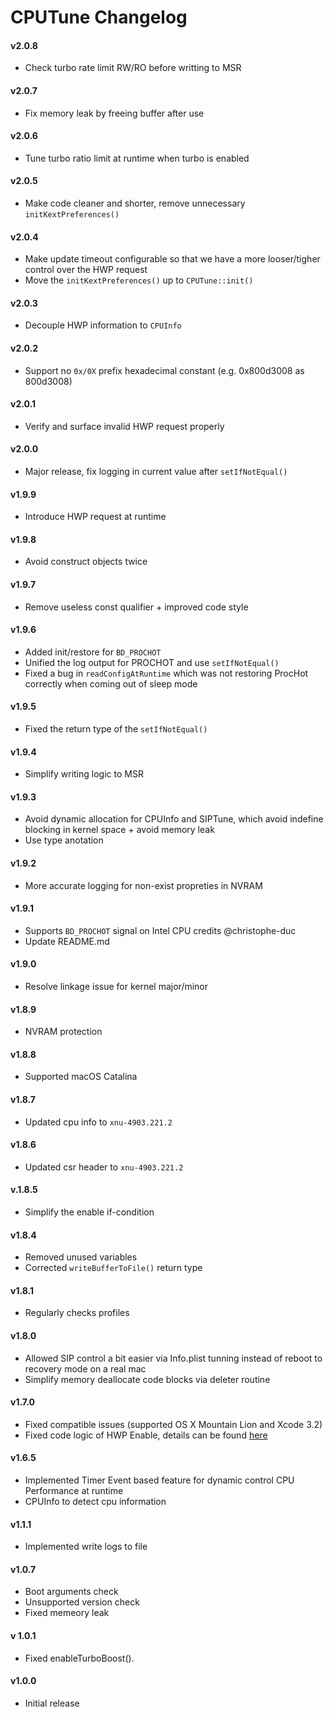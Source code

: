 CPUTune Changelog
=======================
#### v2.0.8

- Check turbo rate limit RW/RO before writting to MSR

#### v2.0.7

- Fix memory leak by freeing buffer after use

#### v2.0.6

- Tune turbo ratio limit at runtime when turbo is enabled

#### v2.0.5

- Make code cleaner and shorter, remove unnecessary ```initKextPreferences()```

#### v2.0.4

- Make update timeout configurable so that we have a more looser/tigher control over the HWP request
- Move the ```initKextPreferences()``` up to ```CPUTune::init()```

#### v2.0.3

- Decouple HWP information to ```CPUInfo```

#### v2.0.2

- Support no ```0x/0X``` prefix hexadecimal constant (e.g. 0x800d3008 as 800d3008)

#### v2.0.1

- Verify and surface invalid HWP request properly

#### v2.0.0

- Major release, fix logging in current value after ```setIfNotEqual()```

#### v1.9.9

- Introduce HWP request at runtime

#### v1.9.8

- Avoid construct objects twice

#### v1.9.7

- Remove useless const qualifier + improved code style

#### v1.9.6

- Added init/restore for ```BD_PROCHOT```
- Unified the log output for PROCHOT and use ```setIfNotEqual()```
- Fixed a bug in ```readConfigAtRuntime``` which was not restoring ProcHot correctly when coming out of sleep mode

#### v1.9.5

- Fixed the return type of the ```setIfNotEqual()```

#### v1.9.4

- Simplify writing logic to MSR

#### v1.9.3
- Avoid dynamic allocation for CPUInfo and SIPTune, which avoid indefine blocking in kernel space + avoid memory leak
- Use type anotation

#### v1.9.2

- More accurate logging for non-exist propreties in NVRAM

#### v1.9.1

- Supports ```BD_PROCHOT``` signal on Intel CPU credits @christophe-duc
- Update README.md

#### v1.9.0

- Resolve linkage issue for kernel major/minor

#### v1.8.9

- NVRAM protection

#### v1.8.8

- Supported macOS Catalina

#### v1.8.7

- Updated cpu info to ```xnu-4903.221.2```

#### v1.8.6

- Updated csr header to ```xnu-4903.221.2```

#### v.1.8.5

- Simplify the enable if-condition

#### v1.8.4

- Removed unused variables
- Corrected  ```writeBufferToFile()``` return type

#### v1.8.1
- Regularly checks profiles

#### v1.8.0
- Allowed SIP control a bit easier via Info.plist tunning instead of reboot to recovery mode on a real mac
- Simplify memory deallocate code blocks via deleter routine

#### v1.7.0
- Fixed compatible issues (supported OS X Mountain Lion and Xcode 3.2)
- Fixed code logic of HWP Enable, details can be found [here](https://www.intel.com/content/dam/www/public/us/en/documents/manuals/64-ia-32-architectures-software-developer-vol-3b-part-2-manual.pdf)

#### v1.6.5
- Implemented Timer Event based feature for dynamic control CPU Performance at runtime 
- CPUInfo to detect cpu information

#### v1.1.1
- Implemented write logs to file

#### v1.0.7
- Boot arguments check 
- Unsupported version check 
- Fixed memeory leak

#### v 1.0.1
- Fixed enableTurboBoost().

#### v1.0.0
- Initial release
